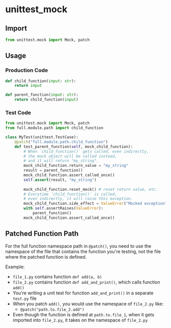 # unittest\_mock

## Import

```python
from unittest.mock import Mock, patch
```

## Usage

### Production Code

```python
def child_function(input: str):
    return input

def parent_function(input: str):
    return child_function(input)
```

### Test Code

```python
from unittest.mock import Mock, patch
from full.module.path import child_function

class MyTest(unittest.TestCase):
    @patch("full.module.path.child_function")
    def test_parent_function(self, mock_child_function):
        # When `child_function()` gets called, even indirectly,
        # the mock object will be called instead,
        # and it will return "my_string".
        mock_child_function.return_value = "my_string"
        result = parent_function()
        mock_child_function.assert_called_once()
        self.assert(result, "my_string")
        
        mock_child_function.reset_mock() # reset return value, etc.
        # Everytime `child_function()` is called,
        # even indirectly, it will raise this exception.
        mock_child_function.side_effect = ValueError("Mocked exception")
        with self.assertRaises(ValueError):
            parent_function()
        mock_child_function.assert_called_once()
```

## Patched Function Path

For the full function namespace path in `@patch()`, you need to use the namespace of the file that contains the function you're testing, not the file where the patched function is defined.

Example:

* `file_1.py` contains function `def add(a, b)`
* `file_2.py` contains function `def add_and_print()`, which calls function `add()`
* You're writing a unit test for function `add_and_print()` in a separate `test.py` file
* When you patch `add()`, you would use the namespace of `file_2.py` like:
  * `@patch("path.to.file_2.add")`
* Even though the function is defined at `path.to.file_1`, when it gets imported into `file_2.py`, it takes on the namespace of `file_2.py`
